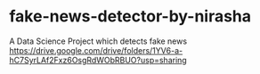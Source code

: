 # fake-news-detector-by-nirasha
A Data Science Project which detects fake news
https://drive.google.com/drive/folders/1YV6-a-hC7SyrLAf2Fxz6OsgRdWObRBUO?usp=sharing
